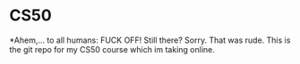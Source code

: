 # CS50
*Ahem,... to all humans:
FUCK OFF!
Still there? Sorry. That was rude. This is the git repo for my CS50 course which im taking online.
